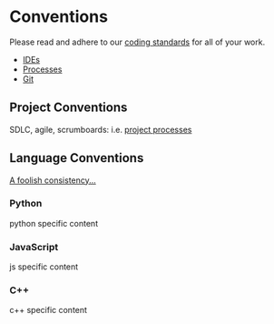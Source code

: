 # Conventions

Please read and adhere to our [coding standards](./coding_standards.md) for all of your work.

- [IDEs](./ides.md)
- [Processes](./dev_processes.md)
- [Git](./git.md)

## Project Conventions

SDLC, agile, scrumboards: i.e. [project processes](./project_processes.md)

## Language Conventions

[A foolish consistency...](https://peps.python.org/pep-0008/#a-foolish-consistency-is-the-hobgoblin-of-little-minds)

### Python

python specific content

### JavaScript

js specific content

### C++

c++ specific content
